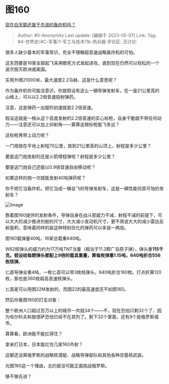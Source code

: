 # 图160
[现在白天鹅还属于先进的轰炸机吗？](https://www.zhihu.com/question/558437243/answer/3016394806)

> Author: #0-Anonymity
> Last update: [编辑于 2023-05-07]
> Link:
> Tag: #4-世界史/4C-军事/1-军工与技术/1b-热兵器
> 评论区:
> 泛讨论:

很多人缺少基本的军事常识，完全不理解超音速战略轰炸机的可怕。

这东西要是16架全部起飞采用敢死方式发起进攻，直到现在仍然可以轻松的一个波次毁灭欧洲或美国。

实用升限21000米，最大速度2.2马赫，这是什么意思呢？

作为轰炸机你可能没意识，你就假设有这么一辆导弹发射车，在一座21公里高的山峰上，可以以2.2倍音速投射弹药。

注意，这是弹药一出膛的初速就是2.2倍音速。

假设这就是一根从这个高度发射的2.2倍音速的实心标枪，自身干脆就不带任何动力——注意还可以加上仰射角——算算这根标枪能飞多远？

这标枪再带上动力呢？

一门炮放在平地上射程70公里，放到21公里高的山顶上，射程是多少公里？

要是这门炮发射的还是火箭增程弹呢？射程是多少公里？

要是这门炮自己还能以0.9倍音速自由移动呢？

如果这样的炮一次就能发射40吨弹药呢？

你不把它当轰炸机，把它当成一辆会飞的导弹发射车，这是一辆性能何其可怕的发射车？

![Image](https://pic1.zhimg.com/50/v2-359315e5b4b7f25314fd5407471d40d3_720w.jpg?source=1940ef5c)

靠着图160提供的发射条件，导弹自身在战斗部威力不减、射程不减的前提下，可以大大的减少推进剂舱的尺寸，大大减小发动机尺寸，更不用说大大的减小雷达反射面积。意味着同样的装这种特别优化的弹药可以多装一两倍。

图160载弹量40吨，16架总载重640吨。

W62核弹头的威力约为17万吨TNT当量（相当于11.3颗广岛原子弹），弹头重**115千克。**假设给每颗弹头都配上9倍的载具重量，算每枚弹重1.15吨，640吨折合**556枚核弹**。

匕首导弹全重4吨，一枚匕首可以带3枚核弹头。640吨折合160枚。打点折算120枚，那也是360枚超高音速核弹头。

匕首是可以用图22M发射的，而图22的最高速度还不如图160。

然后你看图160的打击对象：

整个欧洲人口超过百万以上的城市一共就34个——不，现在恐怕只剩32个了，因为哈尔科夫和敖德萨恐怕已经不在其列了。剩下32个里面，还有9个是俄罗斯城市。

算算看，欧洲能不能扛得住？

拿来打日本，日本能扛住几架160齐射？

这都还没算俄罗斯的战略核潜艇、战略导弹部队和其他各种空基核武装。

光图160这一个理由，北约就没可能正面挑战俄罗斯。

够不够先进？
